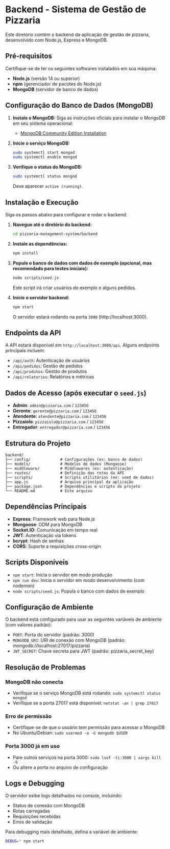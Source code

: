 # Backend - Sistema de Gestão de Pizzaria

Este diretório contém o backend da aplicação de gestão de pizzaria, desenvolvido com Node.js, Express e MongoDB.

## Pré-requisitos

Certifique-se de ter os seguintes softwares instalados em sua máquina:

-   **Node.js** (versão 14 ou superior)
-   **npm** (gerenciador de pacotes do Node.js)
-   **MongoDB** (servidor de banco de dados)

## Configuração do Banco de Dados (MongoDB)

1.  **Instale o MongoDB:** Siga as instruções oficiais para instalar o MongoDB em seu sistema operacional:
    -   [MongoDB Community Edition Installation](https://docs.mongodb.com/manual/installation/)

2.  **Inicie o serviço MongoDB:**
    ```bash
    sudo systemctl start mongod
    sudo systemctl enable mongod
    ```

3.  **Verifique o status do MongoDB:**
    ```bash
    sudo systemctl status mongod
    ```
    Deve aparecer `active (running)`.

## Instalação e Execução

Siga os passos abaixo para configurar e rodar o backend:

1.  **Navegue até o diretório do backend:**
    ```bash
    cd pizzaria-management-system/backend
    ```

2.  **Instale as dependências:**
    ```bash
    npm install
    ```

3.  **Popule o banco de dados com dados de exemplo (opcional, mas recomendado para testes iniciais):**
    ```bash
    node scripts/seed.js
    ```
    Este script irá criar usuários de exemplo e alguns pedidos.

4.  **Inicie o servidor backend:**
    ```bash
    npm start
    ```
    O servidor estará rodando na porta `3000` (http://localhost:3000).

## Endpoints da API

A API estará disponível em `http://localhost:3000/api`. Alguns endpoints principais incluem:

-   `/api/auth`: Autenticação de usuários
-   `/api/pedidos`: Gestão de pedidos
-   `/api/produtos`: Gestão de produtos
-   `/api/relatorios`: Relatórios e métricas

## Dados de Acesso (após executar o `seed.js`)

-   **Admin**: `admin@pizzaria.com` / `123456`
-   **Gerente**: `gerente@pizzaria.com` / `123456`
-   **Atendente**: `atendente@pizzaria.com` / `123456`
-   **Pizzaiolo**: `pizzaiolo@pizzaria.com` / `123456`
-   **Entregador**: `entregador@pizzaria.com` / `123456`

## Estrutura do Projeto

```
backend/
├── config/             # Configurações (ex: banco de dados)
├── models/             # Modelos de dados (Mongoose)
├── middleware/         # Middlewares (ex: autenticação)
├── routes/             # Definição das rotas da API
├── scripts/            # Scripts utilitários (ex: seed de dados)
├── app.js              # Arquivo principal da aplicação
├── package.json        # Dependências e scripts do projeto
└── README.md           # Este arquivo
```



## Dependências Principais

-   **Express**: Framework web para Node.js
-   **Mongoose**: ODM para MongoDB
-   **Socket.IO**: Comunicação em tempo real
-   **JWT**: Autenticação via tokens
-   **bcrypt**: Hash de senhas
-   **CORS**: Suporte a requisições cross-origin

## Scripts Disponíveis

-   `npm start`: Inicia o servidor em modo produção
-   `npm run dev`: Inicia o servidor em modo desenvolvimento (com nodemon)
-   `node scripts/seed.js`: Popula o banco com dados de exemplo

## Configuração de Ambiente

O backend está configurado para usar as seguintes variáveis de ambiente (com valores padrão):

-   `PORT`: Porta do servidor (padrão: 3000)
-   `MONGODB_URI`: URI de conexão com MongoDB (padrão: mongodb://localhost:27017/pizzaria)
-   `JWT_SECRET`: Chave secreta para JWT (padrão: pizzaria_secret_key)

## Resolução de Problemas

### MongoDB não conecta
-   Verifique se o serviço MongoDB está rodando: `sudo systemctl status mongod`
-   Verifique se a porta 27017 está disponível: `netstat -an | grep 27017`

### Erro de permissão
-   Certifique-se de que o usuário tem permissão para acessar o MongoDB
-   No Ubuntu/Debian: `sudo usermod -a -G mongodb $USER`

### Porta 3000 já em uso
-   Pare outros serviços na porta 3000: `sudo lsof -ti:3000 | xargs kill -9`
-   Ou altere a porta no arquivo de configuração

## Logs e Debugging

O servidor exibe logs detalhados no console, incluindo:
-   Status de conexão com MongoDB
-   Rotas carregadas
-   Requisições recebidas
-   Erros de validação

Para debugging mais detalhado, defina a variável de ambiente:
```bash
DEBUG=* npm start
```


